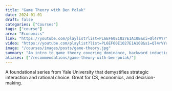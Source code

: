 ```yaml
---
title: "Game Theory with Ben Polak"
date: 2024-01-01
draft: false
categories: ["Courses"]
tags: ["course"]
area: "Economics"
link: "https://youtube.com/playlist?list=PL6EF60E1027E1A10B&si=Ql4rVYrYxtXQhOcg"
video: "https://youtube.com/playlist?list=PL6EF60E1027E1A10B&si=Ql4rVYrYxtXQhOcg"
image: "/courses/images/posts/game-theory.jpg"
summary: "An intro to game theory covering dominance, backward induction, Nash equilibrium, credibility, and signaling, with real-world examples."
aliases: ["/recommendations/game-theory-with-ben-polak/"]
---
```


A foundational series from Yale University that demystifies strategic interaction and rational choice. Great for CS, economics, and decision-making.

